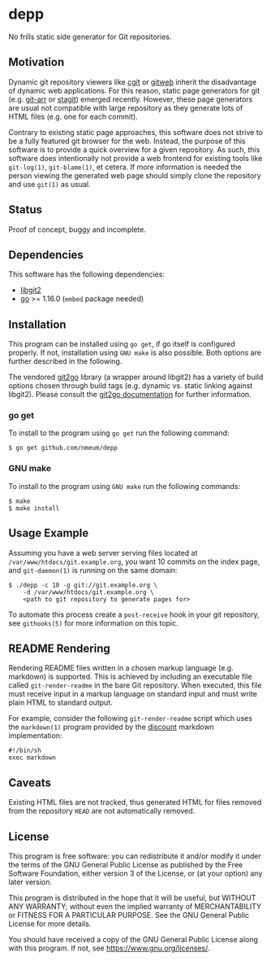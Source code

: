 # depp

No frills static side generator for Git repositories.

## Motivation

Dynamic git repository viewers like [cgit][cgit website] or
[gitweb][gitweb website] inherit the disadvantage of dynamic web
applications. For this reason, static page generators for git (e.g.
[git-arr][git-arr website] or [stagit][stagit website]) emerged
recently. However, these page generators are usual not compatible with
large repository as they generate lots of HTML files (e.g. one for each
commit).

Contrary to existing static page approaches, this software does not
strive to be a fully featured git browser for the web. Instead, the
purpose of this software is to provide a quick overview for a given
repository. As such, this software does intentionally not provide a web
frontend for existing tools like `git-log(1)`, `git-blame(1)`, et
cetera. If more information is needed the person viewing the generated
web page should simply clone the repository and use `git(1)` as usual.

## Status

Proof of concept, buggy and incomplete.

## Dependencies

This software has the following dependencies:

* [libgit2][libgit2 website]
* [go][go website] >= 1.16.0 (`embed` package needed)

## Installation

This program can be installed using `go get`, if go itself is configured
properly. If not, installation using `GNU make` is also possible. Both
options are further described in the following.

The vendored [git2go][git2go repo] library (a wrapper around libgit2)
has a variety of build options chosen through build tags (e.g.  dynamic
vs. static linking against libgit2). Please consult the
[git2go documentation][git2go build] for further information.

### go get

To install to the program using `go get` run the following command:

	$ go get github.com/nmeum/depp

### GNU make

To install to the program using `GNU make` run the following commands:

	$ make
	$ make install

## Usage Example

Assuming you have a web server serving files located at
`/var/www/htdocs/git.example.org`, you want 10 commits on the index
page, and `git-daemon(1)` is running on the same domain:

	$ ./depp -c 10 -g git://git.example.org \
		-d /var/www/htdocs/git.example.org \
		<path to git repository to generate pages for>

To automate this process create a `post-receive` hook in your git
repository, see `githooks(5)` for more information on this topic.

## README Rendering

Rendering README files written in a chosen markup language (e.g.
markdown) is supported. This is achieved by including an executable file
called `git-render-readme` in the bare Git repository. When executed,
this file must receive input in a markup language on standard input and
must write plain HTML to standard output.

For example, consider the following `git-render-readme` script which
uses the `markdown(1)` program provided by the [discount][discount website]
markdown implementation:

	#!/bin/sh
	exec markdown

## Caveats

Existing HTML files are not tracked, thus generated HTML for files
removed from the repository `HEAD` are not automatically removed.

## License

This program is free software: you can redistribute it and/or modify it
under the terms of the GNU General Public License as published by the
Free Software Foundation, either version 3 of the License, or (at your
option) any later version.

This program is distributed in the hope that it will be useful, but
WITHOUT ANY WARRANTY; without even the implied warranty of
MERCHANTABILITY or FITNESS FOR A PARTICULAR PURPOSE. See the GNU General
Public License for more details.

You should have received a copy of the GNU General Public License along
with this program. If not, see <https://www.gnu.org/licenses/>.

[cgit website]: https://git.zx2c4.com/cgit/
[gitweb website]: https://git-scm.com/docs/gitweb
[git-arr website]: https://blitiri.com.ar/p/git-arr/
[stagit website]: http://codemadness.nl/git/stagit/log.html
[libgit2 website]: https://libgit2.org/
[go website]: https://golang.org/
[discount website]: http://www.pell.portland.or.us/~orc/Code/discount/
[git2go repo]: https://github.com/libgit2/git2go
[git2go build]: https://github.com/libgit2/git2go#installing
